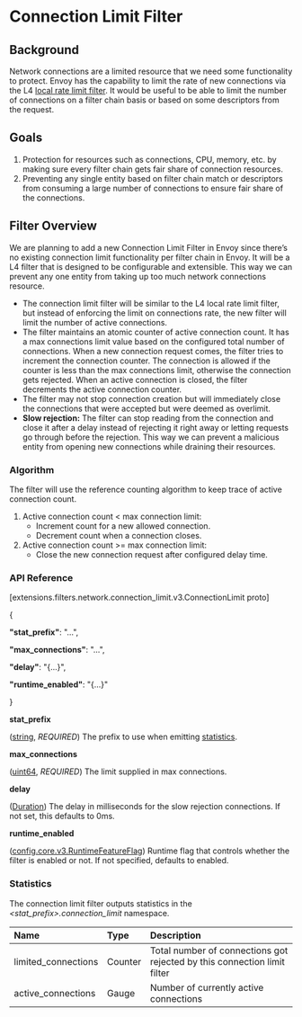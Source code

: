 # Connection Limit Filter

## Background
Network connections are a limited resource that we need some functionality to protect. Envoy has the capability to limit the rate of new connections via the L4 [local rate limit filter](https://www.envoyproxy.io/docs/envoy/latest/configuration/listeners/network_filters/local_rate_limit_filter). It would be useful to be able to limit the number of connections on a filter chain basis or based on some descriptors from the request.
## Goals
1. Protection for resources such as connections, CPU, memory, etc. by making sure every filter chain gets fair share of connection resources.
2. Preventing any single entity based on filter chain match or descriptors from consuming a large number of connections to ensure fair share of the connections.
## Filter Overview
We are planning to add a new Connection Limit Filter in Envoy since there’s no existing connection limit functionality per filter chain in Envoy. It will be a L4 filter that is designed to be configurable and extensible. This way we can prevent any one entity from taking up too much network connections resource.

- The connection limit filter will be similar to the L4 local rate limit filter, but instead of enforcing the limit on connections rate, the new filter will limit the number of active connections.
- The filter maintains an atomic counter of active connection count. It has a max connections limit value based on the configured total number of connections. When a new connection request comes, the filter tries to increment the connection counter. The connection is allowed if the counter is less than the max connections limit, otherwise the connection gets rejected. When an active connection is closed, the filter decrements the active connection counter.
- The filter may not stop connection creation but will immediately close the connections that were accepted but were deemed as overlimit.
- **Slow rejection:** The filter can stop reading from the connection and close it after a delay instead of rejecting it right away or letting requests go through before the rejection. This way we can prevent a malicious entity from opening new connections while draining their resources.
### Algorithm
The filter will use the reference counting algorithm to keep trace of active connection count.

1. Active connection count < max connection limit:
   - Increment count for a new allowed connection.
   - Decrement count when a connection closes.
2. Active connection count >= max connection limit:
   - Close the new connection request after configured delay time.
### API Reference
[extensions.filters.network.connection_limit.v3.ConnectionLimit proto]

{

**"stat_prefix"**: "...",

**"max_connections"**: "...",

**"delay"**: "{...}",

**"runtime_enabled"**: "{...}"

}

**stat_prefix**

([string](https://developers.google.com/protocol-buffers/docs/proto#scalar), *REQUIRED*) The prefix to use when emitting [statistics](#_Statistics).

**max_connections**

([uint64](https://developers.google.com/protocol-buffers/docs/reference/google.protobuf#google.protobuf.UInt64Value), *REQUIRED*) The limit supplied in max connections.

**delay**

([Duration](https://developers.google.com/protocol-buffers/docs/reference/google.protobuf#duration)) The delay in milliseconds for the slow rejection connections. If not set, this defaults to 0ms.

**runtime_enabled**

([config.core.v3.RuntimeFeatureFlag](https://www.envoyproxy.io/docs/envoy/latest/api-v3/config/core/v3/base.proto#envoy-v3-api-msg-config-core-v3-runtimefeatureflag)) Runtime flag that controls whether the filter is enabled or not. If not specified, defaults to enabled.
### Statistics
The connection limit filter outputs statistics in the *<stat\_prefix>.connection\_limit* namespace.

|**Name**|**Type**|**Description**|
| :- | :- | :- |
|limited_connections|Counter|Total number of connections got rejected by this connection limit filter|
|active_connections|Gauge|Number of currently active connections|


